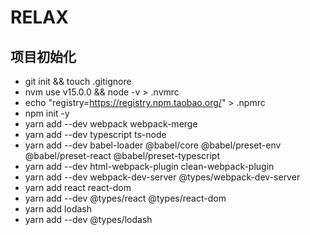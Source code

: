 # RELAX

## 项目初始化

- git init && touch .gitignore
- nvm use v15.0.0 && node -v > .nvmrc
- echo "registry=https://registry.npm.taobao.org/" > .npmrc
- npm init -y
- yarn add --dev webpack webpack-merge
- yarn add --dev typescript ts-node
- yarn add --dev babel-loader @babel/core @babel/preset-env @babel/preset-react @babel/preset-typescript
- yarn add --dev html-webpack-plugin clean-webpack-plugin
- yarn add --dev webpack-dev-server @types/webpack-dev-server
- yarn add react react-dom
- yarn add --dev @types/react @types/react-dom
- yarn add lodash
- yarn add --dev @types/lodash
